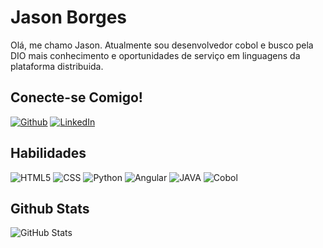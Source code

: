 # Jason Borges
Olá, me chamo Jason. Atualmente sou desenvolvedor cobol e busco pela DIO mais conhecimento e oportunidades de serviço em linguagens da plataforma distribuida.

## Conecte-se Comigo!
[![Github](https://img.shields.io/badge/Github-357?style=for-the-badge&logo=Github&logoColor=fffff)](https://github.com/borgesJason)
[![LinkedIn](https://img.shields.io/badge/LinkedIn-357?style=for-the-badge&logo=linkedin&logoColor=ffff)](https://www.linkedin.com/in/jason-borges-96b960160/)


## Habilidades
![HTML5](https://img.shields.io/badge/HTML5-000?style=for-the-badge&logo=html5)
![CSS](https://img.shields.io/badge/css-000?style=for-the-badge&logo=CSS3)
![Python](https://img.shields.io/badge/PYTHON-000?style=for-the-badge&logo=python&logoColor=)
![Angular](https://img.shields.io/badge/ANGULAR-000?style=for-the-badge&logo=angular&logoColor=)
![JAVA](https://img.shields.io/badge/JAVA-000?style=for-the-badge&logo=Java&logoColor=)
![Cobol](https://img.shields.io/badge/COBOL-000?style=for-the-badge&logo=cobol&logoColor=)


## Github Stats
![GitHub Stats](https://github-readme-stats.vercel.app/api?username=borgesJason&theme=transparent&bg_color=000&border_color=000&show_icons=true&icon_color=30A3DC&title_color=E94D5F&text_color=FFFF00&hide_title=true&hide=stars)

